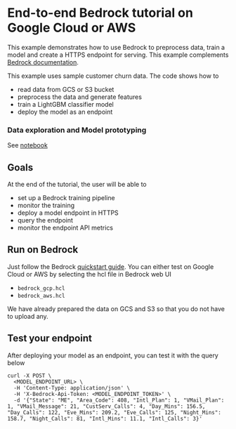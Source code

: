 # End-to-end Bedrock tutorial on Google Cloud or AWS

This example demonstrates how to use Bedrock to preprocess data, train a model and create a HTTPS endpoint for serving. This example complements [Bedrock documentation](https://docs.basis-ai.com/guides/quickstart).

This example uses sample customer churn data. The code shows how to
- read data from GCS or S3 bucket
- preprocess the data and generate features
- train a LightGBM classifier model
- deploy the model as an endpoint

### Data exploration and Model prototyping
See [notebook](./doc/churn_prediction.ipynb)

## Goals
At the end of the tutorial, the user will be able to
- set up a Bedrock training pipeline
- monitor the training
- deploy a model endpoint in HTTPS
- query the endpoint
- monitor the endpoint API metrics

## Run on Bedrock
Just follow the Bedrock [quickstart guide](https://docs.basis-ai.com/guides/quickstart). You can either test on Google Cloud or AWS by selecting the hcl file in Bedrock web UI
- `bedrock_gcp.hcl`
- `bedrock_aws.hcl`

We have already prepared the data on GCS and S3 so that you do not have to upload any.

## Test your endpoint
After deploying your model as an endpoint, you can test it with the query below
```
curl -X POST \
  <MODEL_ENDPOINT_URL> \
  -H 'Content-Type: application/json' \
  -H 'X-Bedrock-Api-Token: <MODEL_ENDPOINT_TOKEN>' \
  -d '{"State": "ME", "Area_Code": 408, "Intl_Plan": 1, "VMail_Plan": 1, "VMail_Message": 21, "CustServ_Calls": 4, "Day_Mins": 156.5, "Day_Calls": 122, "Eve_Mins": 209.2, "Eve_Calls": 125, "Night_Mins": 158.7, "Night_Calls": 81, "Intl_Mins": 11.1, "Intl_Calls": 3}'
```
